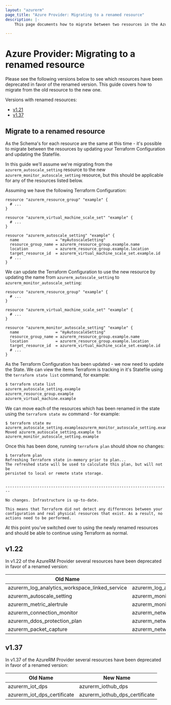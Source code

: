 ```yaml
---
layout: "azurerm"
page_title: "Azure Provider: Migrating to a renamed resource"
description: |-
    This page documents how to migrate between two resources in the Azure Provider which have been renamed.

---
```


# Azure Provider: Migrating to a renamed resource

Please see the following versions below to see which resources have been deprecated in favor of the renamed version. This guide covers how to migrate from the old resource to the new one.

Versions with renamed resources:
* [v1.21](#v1.21)
* [v1.37](#v1.37)

## Migrate to a renamed resource

As the Schema's for each resource are the same at this time - it's possible to migrate between the resources by updating your Terraform Configuration and updating the Statefile.

In this guide we'll assume we're migrating from the `azurerm_autoscale_setting` resource to the new `azurerm_monitor_autoscale_setting` resource, but this should be applicable for any of the resources listed below.

Assuming we have the following Terraform Configuration:

```hcl
resource "azurerm_resource_group" "example" {
  # ...
}

resource "azurerm_virtual_machine_scale_set" "example" {
  # ...
}

resource "azurerm_autoscale_setting" "example" {
  name                = "myAutoscaleSetting"
  resource_group_name = azurerm_resource_group.example.name
  location            = azurerm_resource_group.example.location
  target_resource_id  = azurerm_virtual_machine_scale_set.example.id
  # ...
}
```

We can update the Terraform Configuration to use the new resource by updating the name from `azurerm_autoscale_setting` to `azurerm_monitor_autoscale_setting`:

```hcl
resource "azurerm_resource_group" "example" {
  # ...
}

resource "azurerm_virtual_machine_scale_set" "example" {
  # ...
}

resource "azurerm_monitor_autoscale_setting" "example" {
  name                = "myAutoscaleSetting"
  resource_group_name = azurerm_resource_group.example.name
  location            = azurerm_resource_group.example.location
  target_resource_id  = azurerm_virtual_machine_scale_set.example.id
  # ...
}
```

As the Terraform Configuration has been updated - we now need to update the State. We can view the items Terraform is tracking in it's Statefile using the `terraform state list` command, for example:

```bash
$ terraform state list
azurerm_autoscale_setting.example
azurerm_resource_group.example
azurerm_virtual_machine.example
```

We can move each of the resources which has been renamed in the state using the `terraform state mv` command - for example:

```shell
$ terraform state mv azurerm_autoscale_setting.exampleazurerm_monitor_autoscale_setting.example
Moved azurerm_autoscale_setting.example to azurerm_monitor_autoscale_setting.example
```

Once this has been done, running `terraform plan` should show no changes:

```shell
$ terraform plan
Refreshing Terraform state in-memory prior to plan...
The refreshed state will be used to calculate this plan, but will not be
persisted to local or remote state storage.


------------------------------------------------------------------------

No changes. Infrastructure is up-to-date.

This means that Terraform did not detect any differences between your
configuration and real physical resources that exist. As a result, no
actions need to be performed.
```

At this point you've switched over to using the newly renamed resources and should be able to continue using Terraform as normal.

## v1.22

In v1.22 of the AzureRM Provider several resources have been deprecated in favor of a renamed version:

| Old Name                                       | New Name                             |
| ---------------------------------------------- | ------------------------------------ |
| azurerm_log_analytics_workspace_linked_service | azurerm_log_analytics_linked_service |
| azurerm_autoscale_setting                      | azurerm_monitor_autoscale_setting    |
| azurerm_metric_alertrule                       | azurerm_monitor_metric_alert         |
| azurerm_connection_monitor                     | azurerm_network_connection_monitor   |
| azurerm_ddos_protection_plan                   | azurerm_network_ddos_protection_plan |
| azurerm_packet_capture                         | azurerm_network_packet_capture       |

## v1.37

In v1.37 of the AzureRM Provider several resources have been deprecated in favor of a renamed version:

| Old Name                                       | New Name                             |
| ---------------------------------------------- | ------------------------------------ |
| azurerm_iot_dps                                | azurerm_iothub_dps                   |
| azurerm_iot_dps_certificate                    | azurerm_iothub_dps_certificate       |
